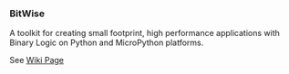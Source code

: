 ### BitWise

A toolkit for creating small footprint, high performance applications with Binary Logic on Python and MicroPython platforms. 

See [Wiki Page](https://github.com/billbreit/BitWise/wiki)
